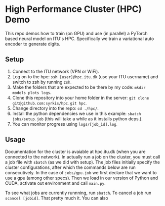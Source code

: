 # High Performance Cluster (HPC) Demo

This repo demos how to train (on GPU) and use (in parallel) a PyTorch based neural model on ITU's HPC.
Specifically we train a variational auto encoder to generate digits.


## Setup
1. Connect to the ITU network (VPN or WiFi).
2. Log on to the hpc: `ssh [user]@hpc.itu.dk` (use your ITU username) and switch to zsh by running `zsh`.
3. Make the folders that are expected to be there by my code: `mkdir models plots logs`.
4. Clone this repository into your home folder in the server: `git clone git@github.com:syrkis/hpc.git hpc`.
5. Change directory into the repo: `cd ./hpc/`.
6. Install the python dependencies we use in this example: `sbatch jobs/setup.job` (this will take a while as it installs python deps.).
7. You can monitor progress using `logs/[job_id].log`.


## Usage
Documentation for the cluster is avaiable at hpc.itu.dk (when you are connected to the network).
In actually run a job on the cluster, you must call a job file with `sbatch` (as we did with setup).
The job files initially specify the cluster configurations, after which the commands below are run consecutively.
In the case of `jobs/gpu.job` we first declare that we want to use a gpu (among other specs).
Then we load in our version of Python and CUDA, activate out environment and call `main.py`.

To see what jobs are currently runnning, run `sbatch`. To cancel a job run `scancel [jobid]`.
That pretty much it. You can also 